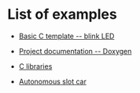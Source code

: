 # List of examples

* [Basic C template -- blink LED](blink/)

* [Project documentation -- Doxygen](doxygen)

* [C libraries](library)

* [Autonomous slot car](slot-car)

